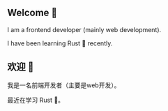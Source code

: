 ## Welcome 👏

I am a frontend developer (mainly web development).

I have been learning Rust 🦀 recently.

## 欢迎 👏

我是一名前端开发者（主要是web开发）。

最近在学习 Rust 🦀。         

